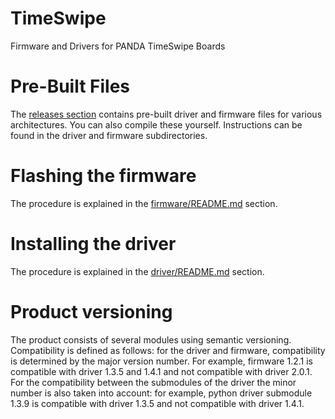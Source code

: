 # TimeSwipe
Firmware and Drivers for PANDA TimeSwipe Boards

# Pre-Built Files

The [releases section](https://github.com/panda-official/TimeSwipe/releases) contains pre-built driver and firmware files for various architectures.
You can also compile these yourself.
Instructions can be found in the driver and firmware subdirectories.

# Flashing the firmware

The procedure is explained in the [firmware/README.md](https://github.com/panda-official/TimeSwipe/blob/master/firmware/README.md) section.

# Installing the driver

The procedure is explained in the [driver/README.md](https://github.com/panda-official/TimeSwipe/blob/master/driver/README.md) section.

# Product versioning

The product consists of several modules using semantic versioning.
Compatibility is defined as follows: for the driver and firmware, compatibility is determined by the major version number.
For example, firmware 1.2.1 is compatible with driver 1.3.5 and 1.4.1 and not compatible with driver 2.0.1.
For the compatibility between the submodules of the driver the minor number is also taken into account:
for example, python driver submodule 1.3.9 is compatible with driver 1.3.5 and not compatible with  driver 1.4.1.
